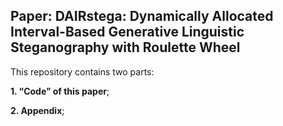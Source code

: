 ## Paper: DAIRstega: Dynamically Allocated Interval-Based Generative Linguistic Steganography with Roulette Wheel

This repository contains two parts: 

**1. “Code” of this paper**;

**2. Appendix**;
